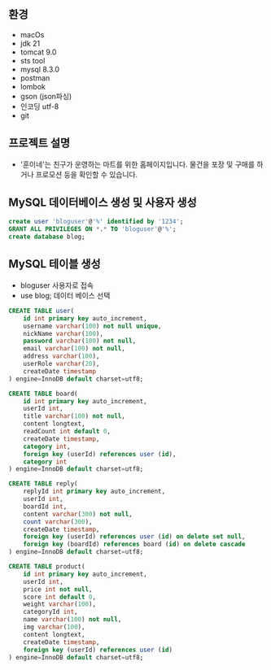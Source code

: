 ## 환경

- macOs
- jdk 21
- tomcat 9.0
- sts tool
- mysql 8.3.0
- postman
- lombok
- gson (json파싱)
- 인코딩 utf-8
- git

## 프로젝트 설명
- '훈이네'는 친구가 운영하는 마트를 위한 홈페이지입니다.
	물건을 포장 및 구매를 하거나 프로모션 등을 확인할 수 있습니다.

## MySQL 데이터베이스 생성 및 사용자 생성

```sql
create user 'bloguser'@'%' identified by '1234';
GRANT ALL PRIVILEGES ON *.* TO 'bloguser'@'%';
create database blog;
```

## MySQL 테이블 생성

- bloguser 사용자로 접속
- use blog; 데이터 베이스 선택

```sql
CREATE TABLE user(
    id int primary key auto_increment,
    username varchar(100) not null unique,
    nickName varchar(100),
    password varchar(100) not null,
    email varchar(100) not null,
    address varchar(100),
    userRole varchar(20),
    createDate timestamp
) engine=InnoDB default charset=utf8;

CREATE TABLE board(
    id int primary key auto_increment,
    userId int,
    title varchar(100) not null,
    content longtext,
    readCount int default 0,
    createDate timestamp,
    category int,
    foreign key (userId) references user (id),
    category int
) engine=InnoDB default charset=utf8;

CREATE TABLE reply(
    replyId int primary key auto_increment,
    userId int,
    boardId int,
    content varchar(300) not null,
    count varchar(300),
    createDate timestamp,
    foreign key (userId) references user (id) on delete set null,
    foreign key (boardId) references board (id) on delete cascade
) engine=InnoDB default charset=utf8;

CREATE TABLE product(
    id int primary key auto_increment,
    userId int,
    price int not null,
    score int default 0,
    weight varchar(100),
    categoryId int,
    name varchar(100) not null,
    img varchar(100),
    content longtext,
    createDate timestamp,
    foreign key (userId) references user (id)
) engine=InnoDB default charset=utf8;

```